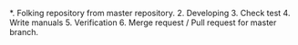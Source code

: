*. Folking repository from master repository.
2. Developing
3. Check test
4. Write manuals
5. Verification
6. Merge request / Pull request for master branch.
